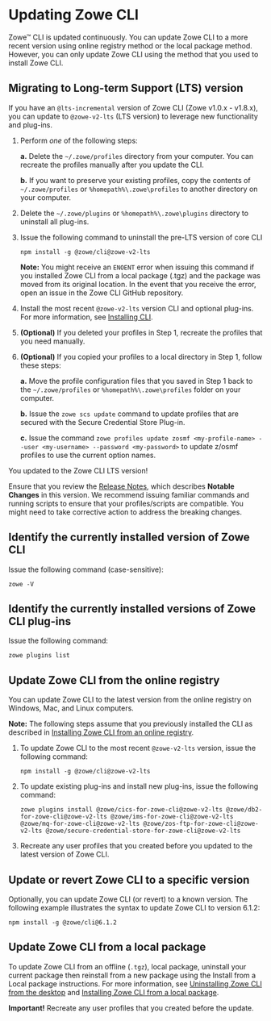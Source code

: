 # Updating Zowe CLI

Zowe&trade; CLI is updated continuously. You can update Zowe CLI to a more recent version using online registry method or the local package method. However, you can only update Zowe CLI using the method that you used to install Zowe CLI.

## Migrating to Long-term Support (LTS) version

If you have an `@lts-incremental` version of Zowe CLI (Zowe v1.0.x - v1.8.x), you can update to `@zowe-v2-lts` (LTS version) to leverage new functionality and plug-ins.

1. Perform *one* of the following steps:

   **a.** Delete the `~/.zowe/profiles` directory from your computer. You can recreate the profiles manually after you update the CLI.

   **b.** If you want to preserve your existing profiles, copy the contents of `~/.zowe/profiles` or `%homepath%\.zowe\profiles` to another directory on your computer.

2. Delete the `~/.zowe/plugins` or `%homepath%\.zowe\plugins` directory to uninstall all plug-ins.

3. Issue the following command to uninstall the pre-LTS version of core CLI

    ```
    npm install -g @zowe/cli@zowe-v2-lts
    ```

    **Note:** You might receive an `ENOENT` error when issuing this command if you installed Zowe CLI from a local package (.tgz) and the package was moved from its original location. In the event    that you receive the error, open an issue in the   Zowe CLI GitHub repository.

4. Install the most recent `@zowe-v2-lts` version CLI and optional plug-ins. For more information, see [Installing CLI](./cli-installcli.md).

5. **(Optional)** If you deleted your profiles in Step 1, recreate the profiles that you need manually.

6. **(Optional)** If you copied your profiles to a local directory in Step 1, follow these steps:

   **a.**  Move the profile configuration files that you saved in Step 1 back to the `~/.zowe/profiles` or `%homepath%\.zowe\profiles` folder on your computer.

   **b.** Issue the `zowe scs update` command to update profiles that are secured with the Secure Credential Store Plug-in.

   **c.** Issue the command `zowe profiles update zosmf <my-profile-name> --user <my-username> --password <my-password>` to update z/osmf profiles to use the current option names.

You updated to the Zowe CLI LTS version!

Ensure that you review the [Release Notes](../getting-started/summaryofchanges.md), which describes **Notable Changes** in this version. We recommend issuing familiar commands and running scripts to ensure that your profiles/scripts are compatible. You might need to take corrective action to address the breaking changes.

## Identify the currently installed version of Zowe CLI

Issue the following command (case-sensitive):

```
zowe -V
```

## Identify the currently installed versions of Zowe CLI plug-ins

Issue the following command:

```
zowe plugins list
```

## Update Zowe CLI from the online registry

You can update Zowe CLI to the latest version from the online registry on Windows, Mac, and Linux computers.

**Note:** The following steps assume that you previously installed the CLI as described in [Installing Zowe CLI from an online registry](cli-installcli.md#installing-zowe-cli-from-an-online-registry).

1. To update Zowe CLI to the most recent `@zowe-v2-lts` version, issue the following command:

   ```
   npm install -g @zowe/cli@zowe-v2-lts
   ```

2. To update existing plug-ins and install new plug-ins, issue the following command:

   ```
   zowe plugins install @zowe/cics-for-zowe-cli@zowe-v2-lts @zowe/db2-for-zowe-cli@zowe-v2-lts @zowe/ims-for-zowe-cli@zowe-v2-lts @zowe/mq-for-zowe-cli@zowe-v2-lts @zowe/zos-ftp-for-zowe-cli@zowe-v2-lts @zowe/secure-credential-store-for-zowe-cli@zowe-v2-lts
   ```

3. Recreate any user profiles that you created before you updated to the latest version of Zowe CLI.

## Update or revert Zowe CLI to a specific version

Optionally, you can update Zowe CLI (or revert) to a known version. The following example illustrates the syntax to update Zowe CLI to version 6.1.2:

```
npm install -g @zowe/cli@6.1.2
```

## Update Zowe CLI from a local package

To update Zowe CLI from an offline (`.tgz`), local package, uninstall your current package then reinstall from a new package using the Install from a Local package instructions. For more information, see [Uninstalling Zowe CLI from the desktop](cli-uninstall.md) and [Installing Zowe CLI from a local package](cli-installcli.md#installing-zowe-cli-from-a-local-package).

**Important!** Recreate any user profiles that you created before the update.